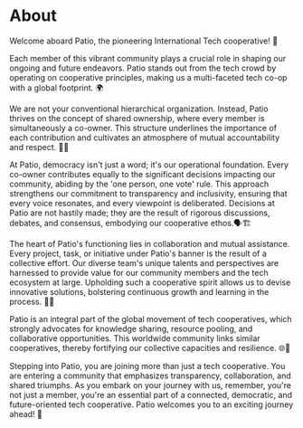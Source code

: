 # About
Welcome aboard Patio, the pioneering International Tech cooperative! 🎉 

Each member of this vibrant community plays a crucial role in shaping our ongoing and future endeavors. Patio stands out from the tech crowd by operating on cooperative principles, making us a multi-faceted tech co-op with a global footprint. 🌍

We are not your conventional hierarchical organization. Instead, Patio thrives on the concept of shared ownership, where every member is simultaneously a co-owner. This structure underlines the importance of each contribution and cultivates an atmosphere of mutual accountability and respect. 🤝✨

At Patio, democracy isn't just a word; it's our operational foundation. Every co-owner contributes equally to the significant decisions impacting our community, abiding by the 'one person, one vote' rule. This approach strengthens our commitment to transparency and inclusivity, ensuring that every voice resonates, and every viewpoint is deliberated. Decisions at Patio are not hastily made; they are the result of rigorous discussions, debates, and consensus, embodying our cooperative ethos.🗣️🏗️

The heart of Patio's functioning lies in collaboration and mutual assistance. Every project, task, or initiative under Patio's banner is the result of a collective effort. Our diverse team's unique talents and perspectives are harnessed to provide value for our community members and the tech ecosystem at large. Upholding such a cooperative spirit allows us to devise innovative solutions, bolstering continuous growth and learning in the process. 🧠💡

Patio is an integral part of the global movement of tech cooperatives, which strongly advocates for knowledge sharing, resource pooling, and collaborative opportunities. This worldwide community links similar cooperatives, thereby fortifying our collective capacities and resilience. 🌐💫

Stepping into Patio, you are joining more than just a tech cooperative. You are entering a community that emphasizes transparency, collaboration, and shared triumphs. As you embark on your journey with us, remember, you're not just a member, you're an essential part of a connected, democratic, and future-oriented tech cooperative. Patio welcomes you to an exciting journey ahead! 🚀
